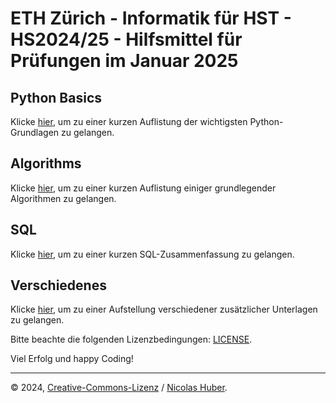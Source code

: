 # ETH Zürich - Informatik für HST - HS2024/25 - Hilfsmittel für Prüfungen im Januar 2025

## Python Basics

Klicke [hier](/python/), um zu einer kurzen Auflistung der wichtigsten Python-Grundlagen zu gelangen.

## Algorithms

Klicke [hier](/algorithms/), um zu einer kurzen Auflistung einiger grundlegender Algorithmen zu gelangen.

## SQL

Klicke [hier](/sql/), um zu einer kurzen SQL-Zusammenfassung zu gelangen.

## Verschiedenes

Klicke [hier](/misc/), um zu einer Aufstellung verschiedener zusätzlicher Unterlagen zu gelangen.

Bitte beachte die folgenden Lizenzbedingungen: [LICENSE](/LICENSE.md).

Viel Erfolg und happy Coding!

---

© 2024, [Creative-Commons-Lizenz](/LICENSE.md) / [Nicolas Huber](https://nicolas-huber.ch).
